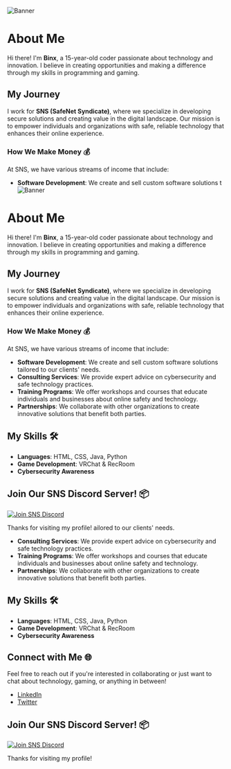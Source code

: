 ![Banner](https://via.placeholder.com/1200x200.png?text=Welcome+to+My+GitHub+Profile+%F0%9F%91%8B) 

# About Me

Hi there! I'm **Binx**, a 15-year-old coder passionate about technology and innovation. I believe in creating opportunities and making a difference through my skills in programming and gaming. 

## My Journey

I work for **SNS (SafeNet Syndicate)**, where we specialize in developing secure solutions and creating value in the digital landscape. Our mission is to empower individuals and organizations with safe, reliable technology that enhances their online experience.

### How We Make Money 💰

At SNS, we have various streams of income that include:

- **Software Development**: We create and sell custom software solutions t![Banner](https://via.placeholder.com/1200x200.png?text=Welcome+to+My+GitHub+Profile+%F0%9F%91%8B) 

# About Me

Hi there! I'm **Binx**, a 15-year-old coder passionate about technology and innovation. I believe in creating opportunities and making a difference through my skills in programming and gaming. 

## My Journey

I work for **SNS (SafeNet Syndicate)**, where we specialize in developing secure solutions and creating value in the digital landscape. Our mission is to empower individuals and organizations with safe, reliable technology that enhances their online experience.

### How We Make Money 💰

At SNS, we have various streams of income that include:

- **Software Development**: We create and sell custom software solutions tailored to our clients' needs.
- **Consulting Services**: We provide expert advice on cybersecurity and safe technology practices.
- **Training Programs**: We offer workshops and courses that educate individuals and businesses about online safety and technology.
- **Partnerships**: We collaborate with other organizations to create innovative solutions that benefit both parties.

## My Skills 🛠️

- **Languages**: HTML, CSS, Java, Python
- **Game Development**: VRChat & RecRoom
- **Cybersecurity Awareness**

## Join Our SNS Discord Server! 📦

[![Join SNS Discord](https://img.shields.io/badge/Join%20SNS%20Discord-blue?style=for-the-badge&logo=discord)](https://discord.gg/safenetsyndicate)

Thanks for visiting my profile!
ailored to our clients' needs.
- **Consulting Services**: We provide expert advice on cybersecurity and safe technology practices.
- **Training Programs**: We offer workshops and courses that educate individuals and businesses about online safety and technology.
- **Partnerships**: We collaborate with other organizations to create innovative solutions that benefit both parties.

## My Skills 🛠️

- **Languages**: HTML, CSS, Java, Python
- **Game Development**: VRChat & RecRoom
- **Cybersecurity Awareness**

## Connect with Me 🌐

Feel free to reach out if you're interested in collaborating or just want to chat about technology, gaming, or anything in between!

- [LinkedIn](your-linkedin-profile) 
- [Twitter](your-twitter-profile)

## Join Our SNS Discord Server! 📦

[![Join SNS Discord](https://img.shields.io/badge/Join%20SNS%20Discord-blue?style=for-the-badge&logo=discord)](https://discord.gg/safenetsyndicate)

Thanks for visiting my profile!
